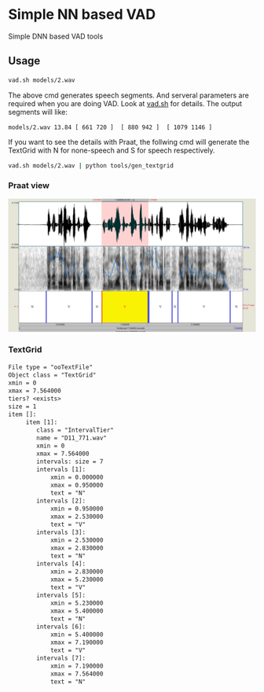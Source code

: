 # Simple NN based VAD

Simple DNN based VAD tools

## Usage

``` sh 
vad.sh models/2.wav 
```

The above cmd generates speech segments. And serveral parameters are required when you are doing VAD.
Look at [vad.sh](vad.sh) for details.
The output segments will like:

```
models/2.wav 13.84 [ 661 720 ]  [ 880 942 ]  [ 1079 1146 ]
```


If you want to see the details with Praat, the follwing cmd
will generate the TextGrid with N for none-speech and S for speech respectively.

``` sh 
vad.sh models/2.wav | python tools/gen_textgrid
```

### Praat view

![praat vad](vad.png)

### TextGrid

```
File type = "ooTextFile"
Object class = "TextGrid"
xmin = 0
xmax = 7.564000
tiers? <exists>
size = 1
item []:
	 item [1]:
		class = "IntervalTier"
		name = "D11_771.wav"
		xmin = 0
		xmax = 7.564000
		intervals: size = 7 
		intervals [1]:
			xmin = 0.000000
			xmax = 0.950000
			text = "N"
		intervals [2]:
			xmin = 0.950000
			xmax = 2.530000
			text = "V"
		intervals [3]:
			xmin = 2.530000
			xmax = 2.830000
			text = "N"
		intervals [4]:
			xmin = 2.830000
			xmax = 5.230000
			text = "V"
		intervals [5]:
			xmin = 5.230000
			xmax = 5.400000
			text = "N"
		intervals [6]:
			xmin = 5.400000
			xmax = 7.190000
			text = "V"
		intervals [7]:
			xmin = 7.190000
			xmax = 7.564000
			text = "N"
```


